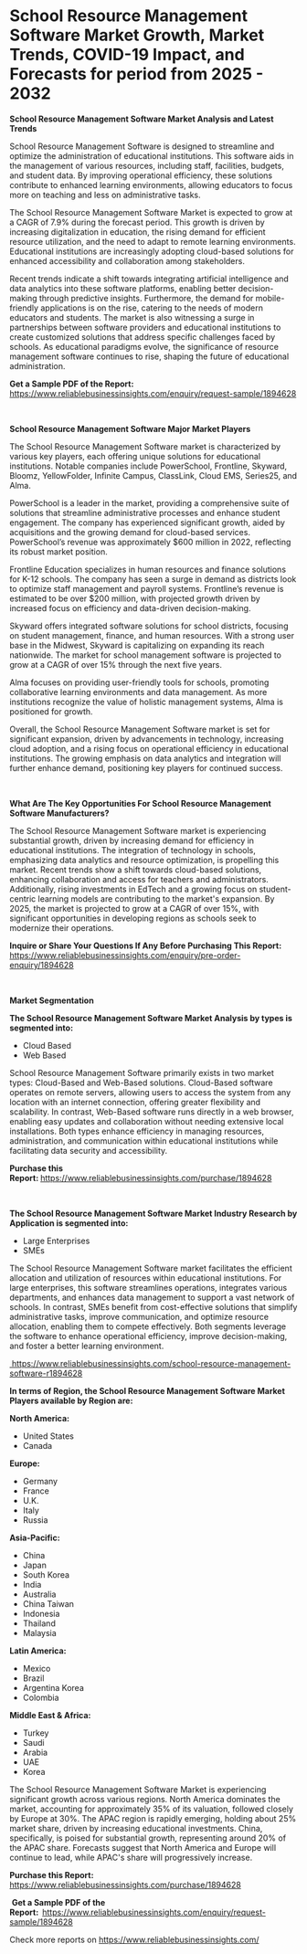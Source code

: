 <p><h1>School Resource Management Software Market Growth, Market Trends, COVID-19 Impact, and Forecasts for period from 2025 - 2032</h1></p><p><strong>School Resource Management Software Market Analysis and Latest Trends</strong></p>
<p><p>School Resource Management Software is designed to streamline and optimize the administration of educational institutions. This software aids in the management of various resources, including staff, facilities, budgets, and student data. By improving operational efficiency, these solutions contribute to enhanced learning environments, allowing educators to focus more on teaching and less on administrative tasks.</p><p>The School Resource Management Software Market is expected to grow at a CAGR of 7.9% during the forecast period. This growth is driven by increasing digitalization in education, the rising demand for efficient resource utilization, and the need to adapt to remote learning environments. Educational institutions are increasingly adopting cloud-based solutions for enhanced accessibility and collaboration among stakeholders.</p><p>Recent trends indicate a shift towards integrating artificial intelligence and data analytics into these software platforms, enabling better decision-making through predictive insights. Furthermore, the demand for mobile-friendly applications is on the rise, catering to the needs of modern educators and students. The market is also witnessing a surge in partnerships between software providers and educational institutions to create customized solutions that address specific challenges faced by schools. As educational paradigms evolve, the significance of resource management software continues to rise, shaping the future of educational administration.</p></p>
<p><strong>Get a Sample PDF of the Report:&nbsp;</strong> <a href="https://www.reliablebusinessinsights.com/enquiry/request-sample/1894628?utm_campaign=84&utm_medium=2&utm_source=Github&utm_content=ia&utm_term=13012025&utm_id=school-resource-management-software">https://www.reliablebusinessinsights.com/enquiry/request-sample/1894628</a></p>
<p>&nbsp;</p>
<p><strong>School Resource Management Software Major Market Players</strong></p>
<p><p>The School Resource Management Software market is characterized by various key players, each offering unique solutions for educational institutions. Notable companies include PowerSchool, Frontline, Skyward, Bloomz, YellowFolder, Infinite Campus, ClassLink, Cloud EMS, Series25, and Alma.</p><p>PowerSchool is a leader in the market, providing a comprehensive suite of solutions that streamline administrative processes and enhance student engagement. The company has experienced significant growth, aided by acquisitions and the growing demand for cloud-based services. PowerSchool’s revenue was approximately $600 million in 2022, reflecting its robust market position.</p><p>Frontline Education specializes in human resources and finance solutions for K-12 schools. The company has seen a surge in demand as districts look to optimize staff management and payroll systems. Frontline’s revenue is estimated to be over $200 million, with projected growth driven by increased focus on efficiency and data-driven decision-making.</p><p>Skyward offers integrated software solutions for school districts, focusing on student management, finance, and human resources. With a strong user base in the Midwest, Skyward is capitalizing on expanding its reach nationwide. The market for school management software is projected to grow at a CAGR of over 15% through the next five years.</p><p>Alma focuses on providing user-friendly tools for schools, promoting collaborative learning environments and data management. As more institutions recognize the value of holistic management systems, Alma is positioned for growth.</p><p>Overall, the School Resource Management Software market is set for significant expansion, driven by advancements in technology, increasing cloud adoption, and a rising focus on operational efficiency in educational institutions. The growing emphasis on data analytics and integration will further enhance demand, positioning key players for continued success.</p></p>
<p>&nbsp;</p>
<p><strong>What Are The Key Opportunities For School Resource Management Software Manufacturers?</strong></p>
<p><p>The School Resource Management Software market is experiencing substantial growth, driven by increasing demand for efficiency in educational institutions. The integration of technology in schools, emphasizing data analytics and resource optimization, is propelling this market. Recent trends show a shift towards cloud-based solutions, enhancing collaboration and access for teachers and administrators. Additionally, rising investments in EdTech and a growing focus on student-centric learning models are contributing to the market's expansion. By 2025, the market is projected to grow at a CAGR of over 15%, with significant opportunities in developing regions as schools seek to modernize their operations.</p></p>
<p><strong>Inquire or Share Your Questions If Any Before Purchasing This Report:</strong> <a href="https://www.reliablebusinessinsights.com/enquiry/pre-order-enquiry/1894628?utm_campaign=84&utm_medium=2&utm_source=Github&utm_content=ia&utm_term=13012025&utm_id=school-resource-management-software">https://www.reliablebusinessinsights.com/enquiry/pre-order-enquiry/1894628</a></p>
<p>&nbsp;</p>
<p><strong>Market Segmentation</strong></p>
<p><strong>The School Resource Management Software Market Analysis by types is segmented into:</strong></p>
<p><ul><li>Cloud Based</li><li>Web Based</li></ul></p>
<p><p>School Resource Management Software primarily exists in two market types: Cloud-Based and Web-Based solutions. Cloud-Based software operates on remote servers, allowing users to access the system from any location with an internet connection, offering greater flexibility and scalability. In contrast, Web-Based software runs directly in a web browser, enabling easy updates and collaboration without needing extensive local installations. Both types enhance efficiency in managing resources, administration, and communication within educational institutions while facilitating data security and accessibility.</p></p>
<p><strong>Purchase this Report:&nbsp;</strong><a href="https://www.reliablebusinessinsights.com/purchase/1894628?utm_campaign=84&utm_medium=2&utm_source=Github&utm_content=ia&utm_term=13012025&utm_id=school-resource-management-software">https://www.reliablebusinessinsights.com/purchase/1894628</a></p>
<p>&nbsp;</p>
<p><strong>The School Resource Management Software Market Industry Research by Application is segmented into:</strong></p>
<p><ul><li>Large Enterprises</li><li>SMEs</li></ul></p>
<p><p>The School Resource Management Software market facilitates the efficient allocation and utilization of resources within educational institutions. For large enterprises, this software streamlines operations, integrates various departments, and enhances data management to support a vast network of schools. In contrast, SMEs benefit from cost-effective solutions that simplify administrative tasks, improve communication, and optimize resource allocation, enabling them to compete effectively. Both segments leverage the software to enhance operational efficiency, improve decision-making, and foster a better learning environment.</p></p>
<p><a href="https://www.reliablebusinessinsights.com/school-resource-management-software-r1894628?utm_campaign=84&utm_medium=2&utm_source=Github&utm_content=ia&utm_term=13012025&utm_id=school-resource-management-software">&nbsp;https://www.reliablebusinessinsights.com/school-resource-management-software-r1894628</a></p>
<p><strong>In terms of Region, the School Resource Management Software Market Players available by Region are:</strong></p>
<p>
    <p> <strong> North America: </strong>
        <ul>
            <li>United States</li>
            <li>Canada</li>
        </ul>
        </p> 
    <p> <strong> Europe: </strong>
        <ul>
            <li>Germany</li>
            <li>France</li>
            <li>U.K.</li>
            <li>Italy</li>
            <li>Russia</li>
        </ul>
        </p> 
    <p> <strong> Asia-Pacific: </strong>
        <ul>
            <li>China</li>
            <li>Japan</li>
            <li>South Korea</li>
            <li>India</li>
            <li>Australia</li>
            <li>China Taiwan</li>
            <li>Indonesia</li>
            <li>Thailand</li>
            <li>Malaysia</li>
        </ul>
        </p> 
    <p> <strong> Latin America: </strong>
        <ul>
            <li>Mexico</li>
            <li>Brazil</li>
            <li>Argentina Korea</li>
            <li>Colombia</li>
        </ul>
        </p> 
    <p> <strong> Middle East & Africa: </strong>
        <ul>
            <li>Turkey</li>
            <li>Saudi</li>
            <li>Arabia</li>
            <li>UAE</li>
            <li>Korea</li>
        </ul>
    </p>
    </p>
<p><p>The School Resource Management Software Market is experiencing significant growth across various regions. North America dominates the market, accounting for approximately 35% of its valuation, followed closely by Europe at 30%. The APAC region is rapidly emerging, holding about 25% market share, driven by increasing educational investments. China, specifically, is poised for substantial growth, representing around 20% of the APAC share. Forecasts suggest that North America and Europe will continue to lead, while APAC's share will progressively increase.</p></p>
<p><strong>Purchase this Report: </strong><a href="https://www.reliablebusinessinsights.com/purchase/1894628?utm_campaign=84&utm_medium=2&utm_source=Github&utm_content=ia&utm_term=13012025&utm_id=school-resource-management-software">https://www.reliablebusinessinsights.com/purchase/1894628</a></p>
<p>&nbsp;<strong>Get a Sample PDF of the Report:&nbsp;&nbsp;</strong><a href="https://www.reliablebusinessinsights.com/enquiry/request-sample/1894628?utm_campaign=84&utm_medium=2&utm_source=Github&utm_content=ia&utm_term=13012025&utm_id=school-resource-management-software">https://www.reliablebusinessinsights.com/enquiry/request-sample/1894628</a></p>
<p><strong></strong></p>
<p>Check more reports on <a href="https://www.reliablebusinessinsights.com/?utm_campaign=84&utm_medium=2&utm_source=Github&utm_content=ia&utm_term=13012025&utm_id=school-resource-management-software">https://www.reliablebusinessinsights.com/</a></p>